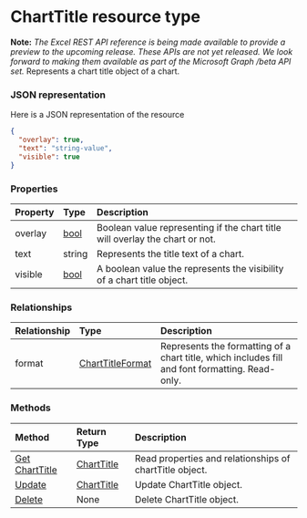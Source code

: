 # ChartTitle resource type
**Note:** _The Excel REST API reference is being made available to provide a preview to the upcoming release. These APIs are not yet released. We look forward to making them available as part of the Microsoft Graph /beta API set._
Represents a chart title object of a chart.

### JSON representation

Here is a JSON representation of the resource

<!-- {
  "blockType": "resource",
  "optionalProperties": [

  ],
  "@odata.type": "microsoft.graph.charttitle"
}-->

```json
{
  "overlay": true,
  "text": "string-value",
  "visible": true
}

```
### Properties
| Property	   | Type	|Description|
|:---------------|:--------|:----------|
|overlay|[bool](bool.md)|Boolean value representing if the chart title will overlay the chart or not.|
|text|string|Represents the title text of a chart.|
|visible|[bool](bool.md)|A boolean value the represents the visibility of a chart title object.|

### Relationships
| Relationship | Type	|Description|
|:---------------|:--------|:----------|
|format|[ChartTitleFormat](charttitleformat.md)|Represents the formatting of a chart title, which includes fill and font formatting. Read-only.|

### Methods

| Method		   | Return Type	|Description|
|:---------------|:--------|:----------|
|[Get ChartTitle](../api/charttitle_get.md) | [ChartTitle](charttitle.md) |Read properties and relationships of chartTitle object.|
|[Update](../api/charttitle_update.md) | [ChartTitle](charttitle.md)	|Update ChartTitle object. |
|[Delete](../api/charttitle_delete.md) | None |Delete ChartTitle object. |

<!-- uuid: 8fcb5dbc-d5aa-4681-8e31-b001d5168d79
2015-10-25 14:57:30 UTC -->
<!-- {
  "type": "#page.annotation",
  "description": "ChartTitle resource",
  "keywords": "",
  "section": "documentation",
  "tocPath": ""
}-->